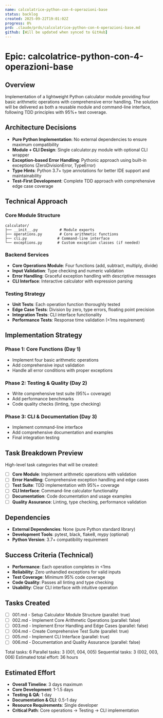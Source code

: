 ```yaml
---
name: calcolatrice-python-con-4-operazioni-base
status: backlog
created: 2025-09-22T19:01:02Z
progress: 0%
prd: .claude/prds/calcolatrice-python-con-4-operazioni-base.md
github: [Will be updated when synced to GitHub]
---
```


# Epic: calcolatrice-python-con-4-operazioni-base

## Overview
Implementation of a lightweight Python calculator module providing four basic arithmetic operations with comprehensive error handling. The solution will be delivered as both a reusable module and command-line interface, following TDD principles with 95%+ test coverage.

## Architecture Decisions
- **Pure Python Implementation**: No external dependencies to ensure maximum compatibility
- **Module + CLI Design**: Single calculator.py module with optional CLI wrapper
- **Exception-based Error Handling**: Pythonic approach using built-in exceptions (ZeroDivisionError, TypeError)
- **Type Hints**: Python 3.7+ type annotations for better IDE support and maintainability
- **Test-First Development**: Complete TDD approach with comprehensive edge case coverage

## Technical Approach

### Core Module Structure
```
calculator/
├── __init__.py          # Module exports
├── operations.py        # Core arithmetic functions
├── cli.py              # Command-line interface
└── exceptions.py       # Custom exception classes (if needed)
```

### Backend Services
- **Core Operations Module**: Four functions (add, subtract, multiply, divide)
- **Input Validation**: Type checking and numeric validation
- **Error Handling**: Graceful exception handling with descriptive messages
- **CLI Interface**: Interactive calculator with expression parsing

### Testing Strategy
- **Unit Tests**: Each operation function thoroughly tested
- **Edge Case Tests**: Division by zero, type errors, floating point precision
- **Integration Tests**: CLI interface functionality
- **Performance Tests**: Response time validation (<1ms requirement)

## Implementation Strategy

### Phase 1: Core Functions (Day 1)
- Implement four basic arithmetic operations
- Add comprehensive input validation
- Handle all error conditions with proper exceptions

### Phase 2: Testing & Quality (Day 2)
- Write comprehensive test suite (95%+ coverage)
- Add performance benchmarks
- Code quality checks (linting, type checking)

### Phase 3: CLI & Documentation (Day 3)
- Implement command-line interface
- Add comprehensive documentation and examples
- Final integration testing

## Task Breakdown Preview
High-level task categories that will be created:
- [ ] **Core Module**: Implement arithmetic operations with validation
- [ ] **Error Handling**: Comprehensive exception handling and edge cases
- [ ] **Test Suite**: TDD implementation with 95%+ coverage
- [ ] **CLI Interface**: Command-line calculator functionality
- [ ] **Documentation**: Code documentation and usage examples
- [ ] **Quality Assurance**: Linting, type checking, performance validation

## Dependencies
- **External Dependencies**: None (pure Python standard library)
- **Development Tools**: pytest, black, flake8, mypy (optional)
- **Python Version**: 3.7+ compatibility requirement

## Success Criteria (Technical)
- **Performance**: Each operation completes in <1ms
- **Reliability**: Zero unhandled exceptions for valid inputs
- **Test Coverage**: Minimum 95% code coverage
- **Code Quality**: Passes all linting and type checking
- **Usability**: Clear CLI interface with intuitive operation

## Tasks Created
- [ ] 001.md - Setup Calculator Module Structure (parallel: true)
- [ ] 002.md - Implement Core Arithmetic Operations (parallel: false)
- [ ] 003.md - Implement Error Handling and Edge Cases (parallel: false)
- [ ] 004.md - Create Comprehensive Test Suite (parallel: true)
- [ ] 005.md - Implement CLI Interface (parallel: true)
- [ ] 006.md - Documentation and Quality Assurance (parallel: false)

Total tasks: 6
Parallel tasks: 3 (001, 004, 005)
Sequential tasks: 3 (002, 003, 006)
Estimated total effort: 36 hours

## Estimated Effort
- **Overall Timeline**: 3 days maximum
- **Core Development**: 1-1.5 days
- **Testing & QA**: 1 day
- **Documentation & CLI**: 0.5-1 day
- **Resource Requirements**: Single developer
- **Critical Path**: Core operations → Testing → CLI implementation